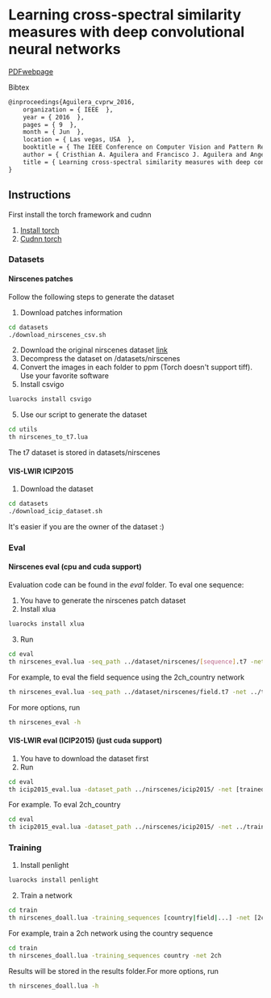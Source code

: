 # Learning cross-spectral similarity measures with deep convolutional neural networks

[PDF](http://www.cv-foundation.org/openaccess/content_cvpr_2016_workshops/w9/papers/Aguilera_Learning_Cross-Spectral_Similarity_CVPR_2016_paper.pdf)[webpage](http://www.crisale.net/publication/cvprw16/)

Bibtex
```latex
@inproceedings{Aguilera_cvprw_2016,
    organization = { IEEE  },
    year = { 2016  },
    pages = { 9  },
    month = { Jun  },
    location = { Las vegas, USA  },
    booktitle = { The IEEE Conference on Computer Vision and Pattern Recognition (CVPR) Workshops  },
    author = { Cristhian A. Aguilera and Francisco J. Aguilera and Angel D. Sappa and Cristhian Aguilera and Ricardo Toledo  },
    title = { Learning cross-spectral similarity measures with deep convolutional neural networks  },
}
```

## Instructions

First install the torch framework and cudnn
1. [Install torch](http://torch.ch/docs/getting-started.html#_)
2. [Cudnn torch](https://github.com/soumith/cudnn.torch)

### Datasets

#### Nirscenes patches

Follow the following steps to generate the dataset

1. Download patches information
```bash
cd datasets
./download_nirscenes_csv.sh
```
2. Download the original nirscenes dataset [link](http://ivrl.epfl.ch/supplementary_material/cvpr11/)
3. Decompress the dataset on /datasets/nirscenes
3. Convert the images in each folder to ppm  (Torch doesn't support tiff). Use your favorite software
4. Install csvigo
```bash
luarocks install csvigo
```
5. Use our script to generate the dataset

```bash
cd utils
th nirscenes_to_t7.lua
```

The t7 dataset is stored in datasets/nirscenes


#### VIS-LWIR ICIP2015

1. Download the dataset
```bash
cd datasets
./download_icip_dataset.sh
```

It's easier if you are the owner of the dataset :)

### Eval

#### Nirscenes eval (cpu and cuda support)

Evaluation code can be found in the *eval* folder. To eval one sequence:
1. You have to generate the nirscenes patch dataset
2. Install xlua
```bash
luarocks install xlua
```
3. Run

```bash
cd eval
th nirscenes_eval.lua -seq_path ../dataset/nirscenes/[sequence].t7 -net .. [trained network]
```

For example, to eval the field sequence using the 2ch_country network
```bash
th nirscenes_eval.lua -seq_path ../dataset/nirscenes/field.t7 -net ../trained_networks/2ch_country.net -net_type 2ch
```

For more options, run 
```bash
th nirscenes_eval -h
```

#### VIS-LWIR eval (ICIP2015) (just cuda support)

1. You have to download the dataset first
2. Run
```bash
cd eval
th icip2015_eval.lua -dataset_path ../nirscenes/icip2015/ -net [trained network]
```

For example. To eval 2ch_country

```bash
cd eval
th icip2015_eval.lua -dataset_path ../nirscenes/icip2015/ -net ../trained_networks/2ch_country.t7
```

### Training

1. Install penlight
```bash
luarocks install penlight
```

2. Train a network
```bash
cd train
th nirscenes_doall.lua -training_sequences [country|field|...] -net [2ch|siam|psiam]
```

For example, train a 2ch network using the country sequence

```bash
cd train
th nirscenes_doall.lua -training_sequences country -net 2ch
```
Results will be stored in the results folder.For more options, run
```bash
th nirscenes_doall.lua -h
```


